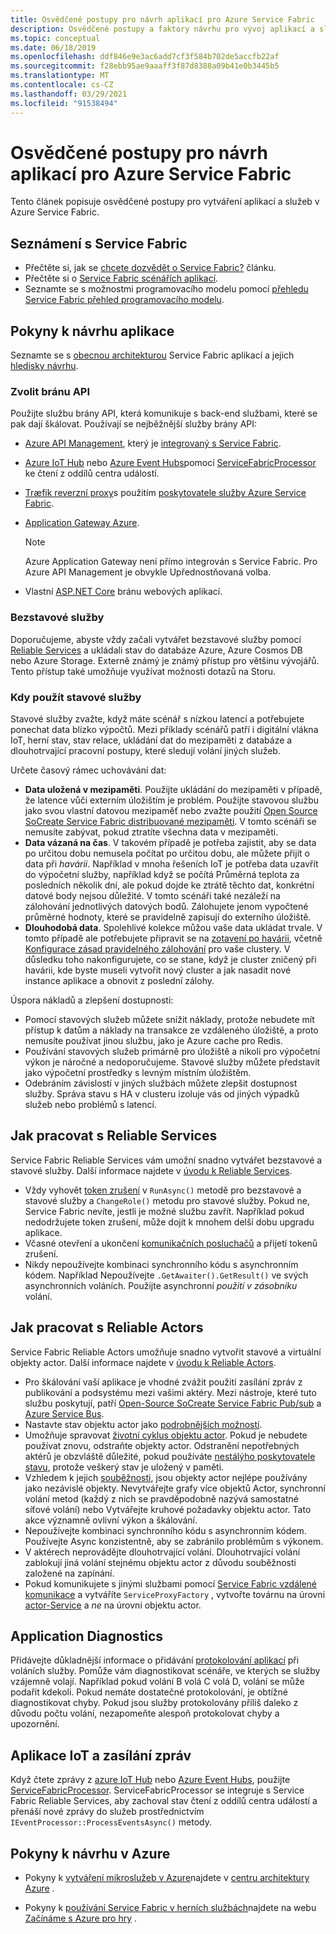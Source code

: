 ```yaml
---
title: Osvědčené postupy pro návrh aplikací pro Azure Service Fabric
description: Osvědčené postupy a faktory návrhu pro vývoj aplikací a služeb s využitím Azure Service Fabric.
ms.topic: conceptual
ms.date: 06/18/2019
ms.openlocfilehash: ddf846e9e3ac6add7cf3f584b702de5accfb22af
ms.sourcegitcommit: f28ebb95ae9aaaff3f87d8388a09b41e0b3445b5
ms.translationtype: MT
ms.contentlocale: cs-CZ
ms.lasthandoff: 03/29/2021
ms.locfileid: "91538494"
---
```

# <a name="azure-service-fabric-application-design-best-practices"></a>Osvědčené postupy pro návrh aplikací pro Azure Service Fabric

Tento článek popisuje osvědčené postupy pro vytváření aplikací a služeb v Azure Service Fabric.
 
## <a name="get-familiar-with-service-fabric"></a>Seznámení s Service Fabric
* Přečtěte si, jak se [chcete dozvědět o Service Fabric?](service-fabric-content-roadmap.md) článku.
* Přečtěte si o [Service Fabric scénářích aplikací](service-fabric-application-scenarios.md).
* Seznamte se s možnostmi programovacího modelu pomocí [přehledu Service Fabric přehled programovacího modelu](service-fabric-choose-framework.md).



## <a name="application-design-guidance"></a>Pokyny k návrhu aplikace
Seznamte se s [obecnou architekturou](/azure/architecture/reference-architectures/microservices/service-fabric) Service Fabric aplikací a jejich [hledisky návrhu](/azure/architecture/reference-architectures/microservices/service-fabric#design-considerations).

### <a name="choose-an-api-gateway"></a>Zvolit bránu API
Použijte službu brány API, která komunikuje s back-end službami, které se pak dají škálovat. Používají se nejběžnější služby brány API:

- [Azure API Management](./service-fabric-api-management-overview.md), který je [integrovaný s Service Fabric](./service-fabric-tutorial-deploy-api-management.md).
- [Azure IoT Hub](../iot-hub/index.yml) nebo [Azure Event Hubs](../event-hubs/index.yml)pomocí [ServiceFabricProcessor](https://github.com/Azure/azure-sdk-for-net/tree/master/sdk/eventhub/Microsoft.Azure.EventHubs.ServiceFabricProcessor) ke čtení z oddílů centra událostí.
- [Træfik reverzní proxy](https://techcommunity.microsoft.com/t5/azure-service-fabric/bg-p/Service-Fabric)s použitím [poskytovatele služby Azure Service Fabric](https://docs.traefik.io/v1.6/configuration/backends/servicefabric/).
- [Application Gateway Azure](../application-gateway/index.yml).

   > [!NOTE] 
   > Azure Application Gateway není přímo integrován s Service Fabric. Pro Azure API Management je obvykle Upřednostňovaná volba.
- Vlastní [ASP.NET Core](./service-fabric-reliable-services-communication-aspnetcore.md) bránu webových aplikací.

### <a name="stateless-services"></a>Bezstavové služby
Doporučujeme, abyste vždy začali vytvářet bezstavové služby pomocí [Reliable Services](./service-fabric-reliable-services-introduction.md) a ukládali stav do databáze Azure, Azure Cosmos DB nebo Azure Storage. Externě známý je známý přístup pro většinu vývojářů. Tento přístup také umožňuje využívat možnosti dotazů na Storu.  

### <a name="when-to-use-stateful-services"></a>Kdy použít stavové služby
Stavové služby zvažte, když máte scénář s nízkou latencí a potřebujete ponechat data blízko výpočtů. Mezi příklady scénářů patří i digitální vlákna IoT, herní stav, stav relace, ukládání dat do mezipaměti z databáze a dlouhotrvající pracovní postupy, které sledují volání jiných služeb.

Určete časový rámec uchovávání dat:

- **Data uložená v mezipaměti**. Použijte ukládání do mezipaměti v případě, že latence vůči externím úložištím je problém. Použijte stavovou službu jako svou vlastní datovou mezipaměť nebo zvažte použití [Open Source SoCreate Service Fabric distribuované mezipaměti](https://github.com/SoCreate/service-fabric-distributed-cache). V tomto scénáři se nemusíte zabývat, pokud ztratíte všechna data v mezipaměti.
- **Data vázaná na čas**. V takovém případě je potřeba zajistit, aby se data po určitou dobu nemusela počítat po určitou dobu, ale můžete přijít o data při *havárii*. Například v mnoha řešeních IoT je potřeba data uzavřít do výpočetní služby, například když se počítá Průměrná teplota za posledních několik dní, ale pokud dojde ke ztrátě těchto dat, konkrétní datové body nejsou důležité. V tomto scénáři také nezáleží na zálohování jednotlivých datových bodů. Zálohujete jenom vypočtené průměrné hodnoty, které se pravidelně zapisují do externího úložiště.  
- **Dlouhodobá data**. Spolehlivé kolekce můžou vaše data ukládat trvale. V tomto případě ale potřebujete připravit se na [zotavení po havárii](./service-fabric-disaster-recovery.md), včetně [Konfigurace zásad pravidelného zálohování](./service-fabric-backuprestoreservice-configure-periodic-backup.md) pro vaše clustery. V důsledku toho nakonfigurujete, co se stane, když je cluster zničený při havárii, kde byste museli vytvořit nový cluster a jak nasadit nové instance aplikace a obnovit z poslední zálohy.

Úspora nákladů a zlepšení dostupnosti:
- Pomocí stavových služeb můžete snížit náklady, protože nebudete mít přístup k datům a náklady na transakce ze vzdáleného úložiště, a proto nemusíte používat jinou službu, jako je Azure cache pro Redis.
- Používání stavových služeb primárně pro úložiště a nikoli pro výpočetní výkon je náročné a nedoporučujeme. Stavové služby můžete představit jako výpočetní prostředky s levným místním úložištěm.
- Odebráním závislostí v jiných službách můžete zlepšit dostupnost služby. Správa stavu s HA v clusteru izoluje vás od jiných výpadků služeb nebo problémů s latencí.

## <a name="how-to-work-with-reliable-services"></a>Jak pracovat s Reliable Services
Service Fabric Reliable Services vám umožní snadno vytvářet bezstavové a stavové služby. Další informace najdete v [úvodu k Reliable Services](./service-fabric-reliable-services-introduction.md).
- Vždy vyhovět [token zrušení](./service-fabric-reliable-services-lifecycle.md#stateful-service-primary-swaps) v `RunAsync()` metodě pro bezstavové a stavové služby a `ChangeRole()` metodu pro stavové služby. Pokud ne, Service Fabric nevíte, jestli je možné službu zavřít. Například pokud nedodržujete token zrušení, může dojít k mnohem delší dobu upgradu aplikace.
-    Včasné otevření a ukončení [komunikačních posluchačů](./service-fabric-reliable-services-communication.md) a přijetí tokenů zrušení.
-    Nikdy nepoužívejte kombinaci synchronního kódu s asynchronním kódem. Například Nepoužívejte `.GetAwaiter().GetResult()` ve svých asynchronních voláních. Použijte asynchronní *použití v zásobníku* volání.

## <a name="how-to-work-with-reliable-actors"></a>Jak pracovat s Reliable Actors
Service Fabric Reliable Actors umožňuje snadno vytvořit stavové a virtuální objekty actor. Další informace najdete v [úvodu k Reliable Actors](./service-fabric-reliable-actors-introduction.md).

- Pro škálování vaší aplikace je vhodné zvážit použití zasílání zpráv z publikování a podsystému mezi vašimi aktéry. Mezi nástroje, které tuto službu poskytují, patří [Open-Source SoCreate Service Fabric Pub/sub](https://service-fabric-pub-sub.socreate.it/) a [Azure Service Bus](/azure/service-bus/).
- Nastavte stav objektu actor jako [podrobnějších možností](./service-fabric-reliable-actors-state-management.md#best-practices).
- Umožňuje spravovat [životní cyklus objektu actor](./service-fabric-reliable-actors-state-management.md#best-practices). Pokud je nebudete používat znovu, odstraňte objekty actor. Odstranění nepotřebných aktérů je obzvláště důležité, pokud používáte [nestálýho poskytovatele stavu](./service-fabric-reliable-actors-state-management.md#state-persistence-and-replication), protože veškerý stav je uložený v paměti.
- Vzhledem k jejich [souběžnosti](./service-fabric-reliable-actors-introduction.md#concurrency), jsou objekty actor nejlépe používány jako nezávislé objekty. Nevytvářejte grafy více objektů Actor, synchronní volání metod (každý z nich se pravděpodobně nazývá samostatné síťové volání) nebo Vytvářejte kruhové požadavky objektu actor. Tato akce významně ovlivní výkon a škálování.
- Nepoužívejte kombinaci synchronního kódu s asynchronním kódem. Používejte Async konzistentně, aby se zabránilo problémům s výkonem.
- V aktérech neprovádějte dlouhotrvající volání. Dlouhotrvající volání zablokují jiná volání stejnému objektu actor z důvodu souběžnosti založené na zapínání.
- Pokud komunikujete s jinými službami pomocí [Service Fabric vzdálené komunikace](./service-fabric-reliable-services-communication-remoting.md) a vytváříte `ServiceProxyFactory` , vytvořte továrnu na úrovni [actor-Service](./service-fabric-reliable-actors-using.md) a *ne* na úrovni objektu actor.


## <a name="application-diagnostics"></a>Application Diagnostics
Přidávejte důkladnější informace o přidávání [protokolování aplikací](./service-fabric-diagnostics-event-generation-app.md) při voláních služby. Pomůže vám diagnostikovat scénáře, ve kterých se služby vzájemně volají. Například pokud volání B volá C volá D, volání se může podařit kdekoli. Pokud nemáte dostatečné protokolování, je obtížné diagnostikovat chyby. Pokud jsou služby protokolovány příliš daleko z důvodu počtu volání, nezapomeňte alespoň protokolovat chyby a upozornění.

## <a name="iot-and-messaging-applications"></a>Aplikace IoT a zasílání zpráv
Když čtete zprávy z [azure IoT Hub](../iot-hub/index.yml) nebo [Azure Event Hubs](../event-hubs/index.yml), použijte  [ServiceFabricProcessor](https://github.com/Azure/azure-event-hubs/tree/master/samples/DotNet/Microsoft.Azure.EventHubs/ServiceFabricProcessor). ServiceFabricProcessor se integruje s Service Fabric Reliable Services, aby zachoval stav čtení z oddílů centra událostí a přenáší nové zprávy do služeb prostřednictvím `IEventProcessor::ProcessEventsAsync()` metody.


## <a name="design-guidance-on-azure"></a>Pokyny k návrhu v Azure
* Pokyny k [vytváření mikroslužeb v Azure](/azure/architecture/microservices/)najdete v [centru architektury Azure](/azure/architecture/microservices/) .

* Pokyny k [používání Service Fabric v herních službách](/gaming/azure/reference-architectures/multiplayer-synchronous-sf)najdete na webu [Začínáme s Azure pro hry](/gaming/azure/) .
